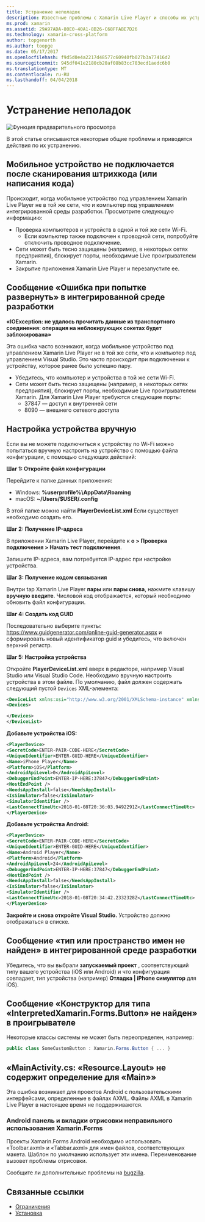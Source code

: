 ```yaml
---
title: Устранение неполадок
description: Известные проблемы с Xamarin Live Player и способы их устранения.
ms.prod: xamarin
ms.assetid: 29A97ADA-80E0-40A1-8B26-C68FFABE7D26
ms.technology: xamarin-cross-platform
author: topgenorth
ms.author: toopge
ms.date: 05/17/2017
ms.openlocfilehash: f9d5d0e4a2217d48577c60940fb027b3a77416d2
ms.sourcegitcommit: 945df041e2180cb20af08b83cc703ecd1aedc6b0
ms.translationtype: MT
ms.contentlocale: ru-RU
ms.lasthandoff: 04/04/2018
---
```

# <a name="troubleshooting"></a>Устранение неполадок

![Функция предварительного просмотра](~/media/shared/preview.png)

В этой статье описываются некоторые общие проблемы и приводятся действия по их устранению.


## <a name="mobile-device-does-not-connect-after-scanning-barcode-or-entering-code"></a>Мобильное устройство не подключается после сканирования штрихкода (или написания кода)

Происходит, когда мобильное устройство под управлением Xamarin Live Player не в той же сети, что и компьютер под управлением интегрированной среды разработки. Просмотрите следующую информацию:

- Проверка компьютеров и устройств в одной и той же сети Wi-Fi.
  - Если компьютер также подключен к проводной сети, попробуйте отключить проводное подключение.
- Сети может быть тесно защищены (например, в некоторых сетях предприятия), блокирует порты, необходимые Live проигрывателем Xamarin.
- Закрытие приложения Xamarin Live Player и перезапустите ее.


## <a name="error-while-trying-to-deploy-message-in-ide"></a>Сообщение «Ошибка при попытке развернуть» в интегрированной среде разработки

**«IOException: не удалось прочитать данные из транспортного соединения: операция на неблокирующих сокетах будет заблокирована»**

Эта ошибка часто возникают, когда мобильное устройство под управлением Xamarin Live Player не в той же сети, что и компьютер под управлением Visual Studio. Это часто происходит при подключении к устройству, которое ранее было успешно пару.

* Убедитесь, что компьютер и устройства в той же сети Wi-Fi.
* Сети может быть тесно защищены (например, в некоторых сетях предприятия), блокирует порты, необходимые Live проигрывателем Xamarin. Для Xamarin Live Player требуются следующие порты:
  * 37847 — доступ к внутренней сети 
  * 8090 — внешнего сетевого доступа

## <a name="manually-configure-device"></a>Настройка устройства вручную

Если вы не можете подключиться к устройству по Wi-Fi можно попытаться вручную настроить на устройство с помощью файла конфигурации, с помощью следующих действий:

**Шаг 1: Откройте файл конфигурации**

Перейдите к папке данных приложения:

* Windows: **%userprofile%\AppData\Roaming**
* macOS: **~/Users/$USER/.config**

В этой папке можно найти **PlayerDeviceList.xml** Если существует необходимо создать его.

**Шаг 2: Получение IP-адреса**

В приложении Xamarin Live Player, перейдите к **о > Проверка подключения > Начать тест подключения**.

Запишите IP-адреса, вам потребуется IP-адрес при настройке устройства.

**Шаг 3: Получение кодом связывания**

Внутри tap Xamarin Live Player **пары** или **пары снова**, нажмите клавишу **вручную введите**. Числовой код отображается, который необходимо обновить файл конфигурации.

**Шаг 4: Создать код GUID**

Последовательно выберите пункты: https://www.guidgenerator.com/online-guid-generator.aspx и сформировать новый идентификатор guid и убедитесь, что включен верхний регистр.


**Шаг 5: Настройка устройства**

Откройте **PlayerDeviceList.xml** вверх в редакторе, например Visual Studio или Visual Studio Code. Необходимо вручную настроить устройства в этом файле. По умолчанию, файл должен содержать следующий пустой `Devices` XML-элемента:

```xml
<DeviceList xmlns:xsi="http://www.w3.org/2001/XMLSchema-instance" xmlns:xsd="http://www.w3.org/2001/XMLSchema">
<Devices>

</Devices>
</DeviceList>
```

**Добавьте устройства iOS:**

```xml
<PlayerDevice>
<SecretCode>ENTER-PAIR-CODE-HERE</SecretCode>
<UniqueIdentifier>ENTER-GUID-HERE</UniqueIdentifier>
<Name>iPhone Player</Name>
<Platform>iOS</Platform>
<AndroidApiLevel>0</AndroidApiLevel>
<DebuggerEndPoint>ENTER-IP-HERE:37847</DebuggerEndPoint>
<HostEndPoint />
<NeedsAppInstall>false</NeedsAppInstall>
<IsSimulator>false</IsSimulator>
<SimulatorIdentifier />
<LastConnectTimeUtc>2018-01-08T20:36:03.9492291Z</LastConnectTimeUtc>
</PlayerDevice>
```


**Добавьте устройства Android:**

```xml
<PlayerDevice>
<SecretCode>ENTER-PAIR-CODE-HERE</SecretCode>
<UniqueIdentifier>ENTER-GUID-HERE</UniqueIdentifier>
<Name>Android Player</Name>
<Platform>Android</Platform>
<AndroidApiLevel>24</AndroidApiLevel>
<DebuggerEndPoint>ENTER-IP-HERE:37847</DebuggerEndPoint>
<HostEndPoint />
<NeedsAppInstall>false</NeedsAppInstall>
<IsSimulator>false</IsSimulator>
<SimulatorIdentifier />
<LastConnectTimeUtc>2018-01-08T20:34:42.2332328Z</LastConnectTimeUtc>
</PlayerDevice>
```

**Закройте и снова откройте Visual Studio.** Устройство должно отображаться в списке.


## <a name="type-or-namespace-cannot-be-found-message-in-ide"></a>Сообщение «тип или пространство имен не найден» в интегрированной среде разработки

Убедитесь, что вы выбрали **запускаемый проект** , соответствующий типу вашего устройства (iOS или Android) и что конфигурация совпадает, тип устройства (например) **Отладка | iPhone симулятор** для iOS).

## <a name="constructor-on-type-interpretedxamarinformsbutton-not-found-message-in-player"></a>Сообщение «Конструктор для типа «InterpretedXamarin.Forms.Button» не найден» в проигрывателе

Некоторые классы системы не может быть переопределен, например:

```csharp
public class SomeCustomButton : Xamarin.Forms.Button { ... }
```

## <a name="mainactivitycs-resourcelayout-does-not-contain-a-definition-for-main"></a>«MainActivity.cs: «Resource.Layout» не содержит определение для «Main»»

Эта ошибка возникает для проектов Android с пользовательскими интерфейсами, определенные в файлах AXML.
Файлы AXML в Xamarin Live Player в настоящее время не поддерживаются.

### <a name="android-toolbar-and-tabs-render-incorrectly-using-xamarinforms"></a>Android панель и вкладки отрисовки неправильного использования Xamarin.Forms

Проекты Xamarin.Forms Android необходимо использовать «Toolbar.axml» и «Tabbar.axml» для имен файлов, соответствующих макета. Шаблон по умолчанию использует эти имена. Переименование вызовет проблемы отрисовки.


Сообщите ли дополнительные проблемы на [bugzilla](https://aka.ms/live-player-report-issue).


## <a name="related-links"></a>Связанные ссылки

- [Ограничения](~/tools/live-player/limitations.md)
- [Установка](~/tools/live-player/install.md)
